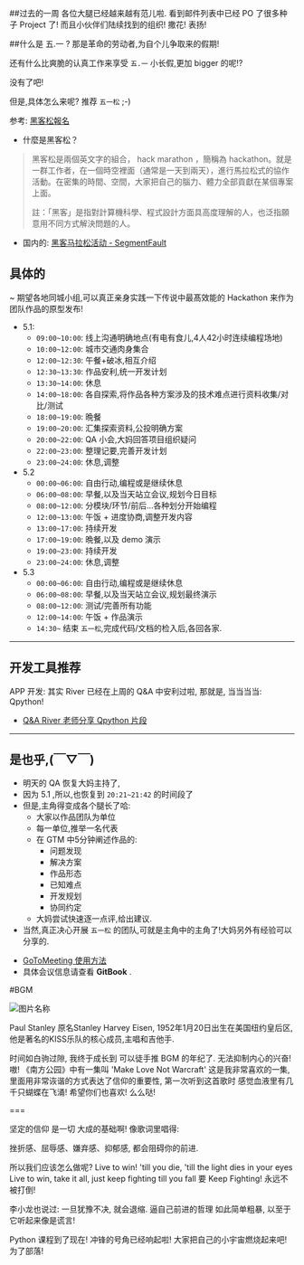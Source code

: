 
##过去的一周
各位大腿已经越来越有范儿啦. 看到邮件列表中已经 PO 了很多种子 Project 了! 而且小伙伴们陆续找到的组织! 撒花! 表扬!


##什么是 五.一 ?
那是革命的劳动者,为自个儿争取来的假期!

还有什么比爽脆的认真工作来享受 `五.一` 小长假,更加 bigger 的呢!?

没有了吧!

但是,具体怎么来呢? 推荐 `五一松` ;-)


参考: [黑客松報名](http://devrel.zoomquiet.io/data/20140403104311/index.html)

- 什麼是黑客松？

> 黑客松是兩個英文字的組合， hack marathon ，簡稱為 hackathon。就是一群工作者，在一個時空裡面（通常是一天到兩天），進行馬拉松式的協作活動。在密集的時間、空間，大家把自己的腦力、體力全部貢獻在某個專案上面。
>
> 註：「黑客」是指對計算機科學、程式設計方面具高度理解的人，也泛指願意用不同方式解決問題的人。

- 国内的: [黑客马拉松活动 - SegmentFault](http://segmentfault.com/events?category=0)


## 具体的
~ 期望各地同城小组,可以真正亲身实践一下传说中最髙效能的 Hackathon 来作为团队作品的原型发布!

- 5.1:
    + `09:00~10:00`: 线上沟通明确地点(有电有食儿,4人42小时连续编程场地)
    + `10:00~12:00`: 城市交通肉身集合
    + `12:00~12:30`: 午餐+破冰,相互介绍
    + `12:30~13:30`: 作品安利,统一开发计划
    + `13:30~14:00`: 休息
    + `14:00~18:00`: 各自探索,将作品各种方案涉及的技术难点进行资料收集/对比/测试
    + `18:00~19:00`: 晩餐
    + `19:00~20:00`: 汇集探索资料,公投明确方案
    + `20:00~22:00`: QA 小会,大妈回答项目组织疑问
    + `22:00~23:00`: 整理记要,完善开发计划
    + `23:00~24:00`: 休息,调整
- 5.2
    + `00:00~06:00`: 自由行动,编程或是继续休息
    + `06:00~08:00`: 早餐,以及当天站立会议,规划今日目标
    + `08:00~12:00`: 分模块/环节/前后...各种划分开始编程
    + `12:00~13:00`: 午饭 + 进度协商,调整开发内容
    + `13:00~17:00`: 持续开发
    + `17:00~19:00`: 晩餐,以及 demo 演示
    + `19:00~23:00`: 持续开发
    + `23:00~24:00`: 休息,调整
- 5.3
    + `00:00~06:00`: 自由行动,编程或是继续休息
    + `06:00~08:00`: 早餐,以及当天站立会议,规划最终演示
    + `08:00~12:00`: 测试/完善所有功能
    + `12:00~14:00`: 午饭 + 作品演示
    + `14:30~` 结束 `五一松`,完成代码/文档的检入后,各回各家.

---

## 开发工具推荐
APP 开发: 其实 River 已经在上周的 Q&A 中安利过啦, 那就是, 当当当当: Qpython!

* [Q&A River 老师分享 Qpython 片段](https://www.youtube.com/watch?v=NtlCE9RWTGs&list=PLGvyq0fTFqg_zh2CATnLWuLFE3lBil2vo&index=7)


-----

## 是也乎,(￣▽￣)

- 明天的 QA 恢复大妈主持了,
- 因为 5.1 ,所以,也恢复到 `20:21~21:42` 的时间段了
- 但是,主角得变成各个腿长了哈:
    + 大家以作品团队为单位
    + 每一单位,推举一名代表
    + 在 GTM 中5分钟阐述作品的:
        * 问题发现
        * 解决方案
        * 作品形态
        * 已知难点
        * 开发规划
        * 协同约定
    + 大妈尝试快速逐一点评,给出建议.
- 当然,真正决心开展 `五一松` 的团队,可就是主角中的主角了!大妈另外有经验可以分享的.


* [GoToMeeting 使用方法](http://openmindclub.gitbooks.io/omooc-py/content/support/GotoMeeting.html) 
* 具体会议信息请查看 **GitBook** .


#BGM


![图片名称](https://encrypted-tbn1.gstatic.com/images?q=tbn:ANd9GcS8d377Z3ohdMj0YSdttG3wFnvpn3Tlq1KMJtEZux136_-9qYGbmojBimNL)

Paul Stanley 原名Stanley Harvey Eisen, 1952年1月20日出生在美国纽约皇后区,他是著名的KISS乐队的核心成员,主唱和吉他手.

时间如白驹过隙, 
我终于成长到
可以徒手推 BGM 的年纪了.
无法抑制内心的兴奋! 嗷!
《南方公园》中有一集叫 'Make Love Not Warcraft'
这是我非常喜欢的一集,
里面用非常诙谐的方式表达了信仰的重要性,
第一次听到这首歌时
感觉血液里有几千只蝴蝶在飞涌!
希望你们也喜欢! 么么哒!

===

坚定的信仰 是一切 大成的基础啊!
像歌词里唱得:

挫折感、屈辱感、嫌弃感、抑郁感, 
都会阻碍你的前进. 

所以我们应该怎么做呢? 
Live to win! 'till you die, 'till the light dies in your eyes 
Live to win, take it all, just keep fighting till you fall 
要 Keep Fighting! 永远不被打倒!

李小龙也说过: 一旦犹豫不决, 就会退缩.
逼自己前进的哲理 如此简单粗暴,
以至于它听起来像是谎言!

Python 课程到了现在! 冲锋的号角已经响起啦!
大家把自己的小宇宙燃烧起来吧!
为了部落!



